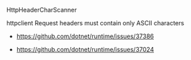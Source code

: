 HttpHeaderCharScanner

httpclient Request headers must contain only ASCII characters

- https://github.com/dotnet/runtime/issues/37386

- https://github.com/dotnet/runtime/issues/37024